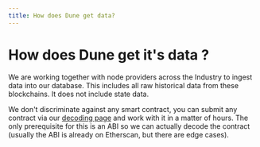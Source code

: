 ```yaml
---
title: How does Dune get data?
---
```


# How does Dune get it's data ?

We are working together with node providers across the Industry to ingest data into our database. This includes all raw historical data from these blockchains. It does not include state data.

We don't discriminate against any smart contract, you can submit any contract via our [decoding page](../tables/evm-blockchains/decoded-data/index.md) and work with it in a matter of hours. The only prerequisite for this is an ABI so we can actually decode the contract (usually the ABI is already on Etherscan, but there are edge cases).
